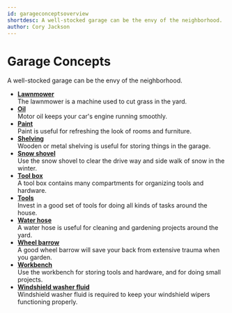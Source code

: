 ```yaml
---
id: garageconceptsoverview
shortdesc: A well-stocked garage can be the envy of the neighborhood.
author: Cory Jackson
---
```


# Garage Concepts

A well-stocked garage can be the envy of the neighborhood.

* **[Lawnmower](lawnmower.md)**  
  The lawnmower is a machine used to cut grass in the yard.
* **[Oil](oil.md)**  
  Motor oil keeps your car's engine running smoothly.
* **[Paint](paint.md)**  
  Paint is useful for refreshing the look of rooms and furniture.
* **[Shelving](shelving.md)**  
  Wooden or metal shelving is useful for storing things in the garage.
* **[Snow shovel](snowshovel.md)**  
  Use the snow shovel to clear the drive way and side walk of snow in the winter.
* **[Tool box](toolbox.md)**  
  A tool box contains many compartments for organizing tools and hardware.
* **[Tools](tools.md)**  
  Invest in a good set of tools for doing all kinds of tasks around the house.
* **[Water hose](waterhose.md)**  
  A water hose is useful for cleaning and gardening projects around the yard.
* **[Wheel barrow](wheelbarrow.md)**  
  A good wheel barrow will save your back from extensive trauma when you garden.
* **[Workbench](workbench.md)**  
  Use the workbench for storing tools and hardware, and for doing small projects.
* **[Windshield washer fluid](wwfluid.md)**  
  Windshield washer fluid is required to keep your windshield wipers functioning properly.

